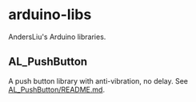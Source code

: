 # arduino-libs
AndersLiu's Arduino libraries.

## AL_PushButton
A push button library with anti-vibration, no delay.
See [AL_PushButton/README.md](AL_PushButton/README.md).
